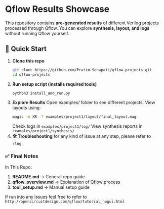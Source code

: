 # Qflow Results Showcase  

This repository contains **pre-generated results** of different Verilog projects processed through Qflow. You can explore **synthesis, layout, and logs** without running Qflow yourself.  

## 🚀 Quick Start  

1. **Clone this repo**
   ```sh
   git clone https://github.com/Pratim-Senapati/qflow-projects.git
   cd qflow-projects
   ```
2. **Run setup script (installs required tools)**
   ```sh
   python3 install_and_run.py
   ```
3. **Explore Results**
   Open examples/ folder to see different projects.
   View layouts using:
   ```sh
   magic -d XR -T examples/project1/layout/final_layout.mag
   ```
   Check logs in `examples/project1/log/`
   View synthesis reports in `examples/project1/synthesis/`
4. **🛠️ Troubleshooting**
   for any kind of issue at any step, please refer to `/log`

### ✅ **Final Notes**

In This Repo:
1. **README.md** → General repo guide
2. **qflow_overview.md** → Explanation of Qflow process
3. **tool_setup.md** → Manual setup guide

If run into any issues feel free to refer to `http://opencircuitdesign.com/qflow/tutorial_nogui.html`
